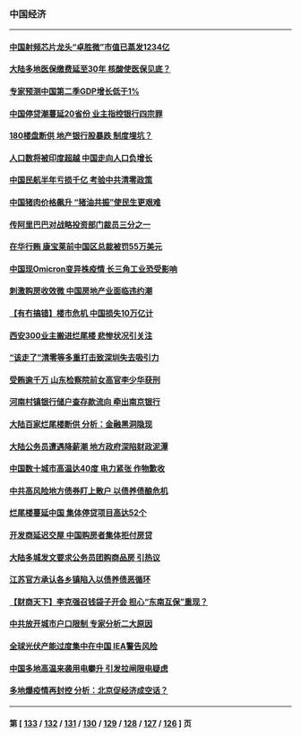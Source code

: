 ### 中国经济
---
#### [中国射频芯片龙头“卓胜微”市值已蒸发1234亿](../../pages/ncid283/n13781080.md) 
#### [大陆多地医保缴费延至30年 核酸使医保见底？](../../pages/ncid283/n13780779.md) 
#### [专家预测中国第二季GDP增长低于1%](../../pages/ncid283/n13781063.md) 
#### [中国停贷潮蔓延20省份 业主指控银行四宗罪](../../pages/ncid283/n13781035.md) 
#### [180楼盘断供 地产银行股暴跌 制度埋坑？](../../pages/ncid283/n13780778.md) 
#### [人口数将被印度超越 中国走向人口负增长](../../pages/ncid283/n13781026.md) 
#### [中国民航半年亏损千亿 考验中共清零政策](../../pages/ncid283/n13781001.md) 
#### [中国猪肉价格飙升 “猪油共振”使民生更艰难](../../pages/ncid283/n13780987.md) 
#### [传阿里巴巴对战略投资部门裁员三分之一](../../pages/ncid283/n13780927.md) 
#### [在华行贿 康宝莱前中国区总裁被罚55万美元](../../pages/ncid283/n13780527.md) 
#### [中国现Omicron变异株疫情 长三角工业恐受影响](../../pages/ncid283/n13780940.md) 
#### [刺激购房收效微 中国房地产业面临违约潮](../../pages/ncid283/n13780899.md) 
#### [【有冇搞错】楼市危机 中国损失10万亿计](../../pages/ncid283/n13780544.md) 
#### [西安300业主搬进烂尾楼 悲惨状况引关注](../../pages/ncid283/n13780665.md) 
#### [“该走了”清零等多重打击致深圳失去吸引力](../../pages/ncid283/n13780442.md) 
#### [受贿逾千万 山东检察院前女高官李少华获刑](../../pages/ncid283/n13780407.md) 
#### [河南村镇银行储户查存款流向 牵出南京银行](../../pages/ncid283/n13780313.md) 
#### [大陆百家烂尾楼断供 分析：金融黑洞隐现](../../pages/ncid283/n13780360.md) 
#### [大陆公务员遭遇降薪潮 地方政府深陷财政泥潭](../../pages/ncid283/n13780273.md) 
#### [中国数十城市高温达40度 电力紧张 作物歉收](../../pages/ncid283/n13780174.md) 
#### [中共高风险地方债券盯上散户 以债养债酿危机](../../pages/ncid283/n13779808.md) 
#### [烂尾楼蔓延中国 集体停贷项目高达52个](../../pages/ncid283/n13780043.md) 
#### [开发商延迟交屋 中国购房者集体拒付房贷](../../pages/ncid283/n13779800.md) 
#### [大陆多城发文要求公务员团购商品房 引热议](../../pages/ncid283/n13779913.md) 
#### [江苏官方承认各乡镇陷入以债养债恶循环](../../pages/ncid283/n13779815.md) 
#### [【财商天下】李克强召钱袋子开会 担心“东南互保”重现？](../../pages/ncid283/n13779421.md) 
#### [中共放开城市户口限制 专家分析二大原因](../../pages/ncid283/n13779354.md) 
#### [全球光伏产能过度集中在中国 IEA警告风险](../../pages/ncid283/n13779418.md) 
#### [中国多地高温来袭用电攀升 引发拉闸限电疑虑](../../pages/ncid283/n13779376.md) 
#### [多地爆疫情再封控 分析：北京促经济成空话？](../../pages/ncid283/n13779188.md) 

---
#### 第 [ [133](./133.md) / [132](./132.md) / [131](./131.md) / [130](./130.md) / [129](./129.md) / [128](./128.md) / [127](./127.md) / [126](./126.md) ] 页
